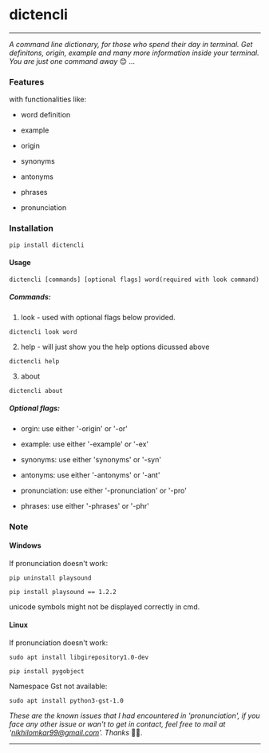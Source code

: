 # dictencli

---

*A command line dictionary, for those who spend their day in terminal. Get definitons, origin, example and many more information inside your terminal. You are just one command away* 😊 ...

  

### Features

with functionalities like:

- word definition

- example

- origin

- synonyms

- antonyms

- phrases

- pronunciation

  

### Installation

`pip install dictencli`

  

#### Usage

`dictencli [commands] [optional flags] word(required with look command)`

  

##### **Commands:**

1. look - used with optional flags below provided.

`dictencli look word`

2. help - will just show you the help options dicussed above

`dictencli help`

3. about

`dictencli about`

  

##### **Optional flags:**

- orgin: use either '-origin' or '-or'

- example: use either '-example' or '-ex'

- synonyms: use either 'synonyms' or '-syn'

- antonyms: use either '-antonyms' or '-ant'

- pronunciation: use either '-pronunciation' or '-pro'

- phrases: use either '-phrases' or '-phr'

  
  

### Note

#### **Windows**

If pronunciation doesn't work:

`pip uninstall playsound`

`pip install playsound == 1.2.2`

  

unicode symbols might not be displayed correctly in cmd.

  

#### **Linux**

If pronunciation doesn't work:

`sudo apt install libgirepository1.0-dev`

`pip install pygobject`

  

Namespace Gst not available:

`sudo apt install python3-gst-1.0`

  

*These are the known issues that I had encountered in 'pronunciation', if you face any other issue or wan't to get in contact, feel free to mail at 'nikhilomkar99@gmail.com'. Thanks* 🙌🏻.

  

---